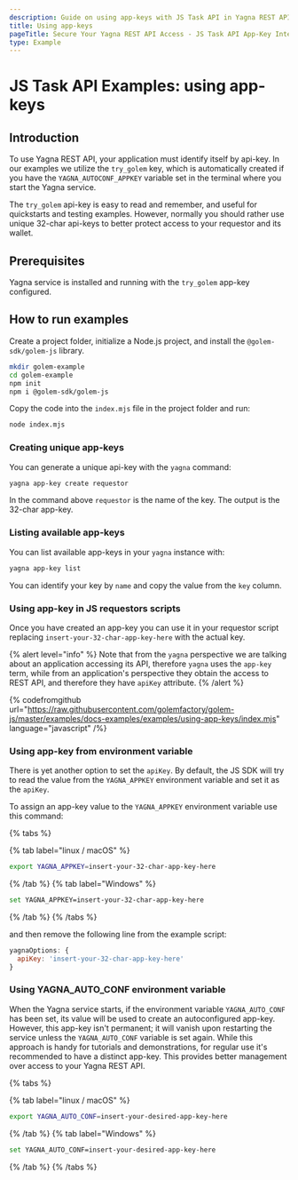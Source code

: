 ```yaml
---
description: Guide on using app-keys with JS Task API in Yagna REST API, including creating, listing, and integrating unique keys for secure access.
title: Using app-keys
pageTitle: Secure Your Yagna REST API Access - JS Task API App-Key Integration Examples
type: Example
---
```


# JS Task API Examples: using app-keys

## Introduction

To use Yagna REST API, your application must identify itself by api-key.
In our examples we utilize the `try_golem` key, which is automatically created if you have the `YAGNA_AUTOCONF_APPKEY` variable set in the terminal where you start the Yagna service.

The `try_golem` api-key is easy to read and remember, and useful for quickstarts and testing examples. However, normally you should rather use unique 32-char api-keys to better protect access to your requestor and its wallet.

## Prerequisites

Yagna service is installed and running with the `try_golem` app-key configured.

## How to run examples

Create a project folder, initialize a Node.js project, and install the `@golem-sdk/golem-js` library.

```bash
mkdir golem-example
cd golem-example
npm init
npm i @golem-sdk/golem-js
```

Copy the code into the `index.mjs` file in the project folder and run:

```bash
node index.mjs
```

### Creating unique app-keys

You can generate a unique api-key with the `yagna` command:

```bash
yagna app-key create requestor
```

In the command above `requestor` is the name of the key. The output is the 32-char app-key.

### Listing available app-keys

You can list available app-keys in your `yagna` instance with:

```bash
yagna app-key list
```

You can identify your key by `name` and copy the value from the `key` column.

### Using app-key in JS requestors scripts

Once you have created an app-key you can use it in your requestor script replacing `insert-your-32-char-app-key-here` with the actual key.

{% alert level="info" %}
Note that from the `yagna` perspective we are talking about an application accessing its API, therefore `yagna` uses the `app-key` term, while from an application's perspective they obtain the access to REST API, and therefore they have `apiKey` attribute.
{% /alert %}

{% codefromgithub url="https://raw.githubusercontent.com/golemfactory/golem-js/master/examples/docs-examples/examples/using-app-keys/index.mjs" language="javascript" /%}

### Using app-key from environment variable

There is yet another option to set the `apiKey`. By default, the JS SDK will try to read the value from the `YAGNA_APPKEY` environment variable and set it as the `apiKey`.

To assign an app-key value to the `YAGNA_APPKEY` environment variable use this command:

{% tabs %}

{% tab label="linux / macOS" %}

```bash
export YAGNA_APPKEY=insert-your-32-char-app-key-here
```

{% /tab %}
{% tab label="Windows" %}

```bash
set YAGNA_APPKEY=insert-your-32-char-app-key-here
```

{% /tab %}
{% /tabs %}

and then remove the following line from the example script:

```js
yagnaOptions: {
  apiKey: 'insert-your-32-char-app-key-here'
}
```

### Using YAGNA_AUTO_CONF environment variable

When the Yagna service starts, if the environment variable `YAGNA_AUTO_CONF` has been set, its value will be used to create an autoconfigured app-key. However, this app-key isn't permanent; it will vanish upon restarting the service unless the `YAGNA_AUTO_CONF` variable is set again. While this approach is handy for tutorials and demonstrations, for regular use it's recommended to have a distinct app-key. This provides better management over access to your Yagna REST API.

{% tabs %}

{% tab label="linux / macOS" %}

```bash
export YAGNA_AUTO_CONF=insert-your-desired-app-key-here
```

{% /tab %}
{% tab label="Windows" %}

```bash
set YAGNA_AUTO_CONF=insert-your-desired-app-key-here
```

{% /tab %}
{% /tabs %}
